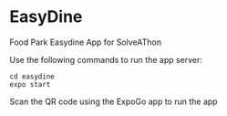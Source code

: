 # EasyDine
Food Park Easydine App for SolveAThon

Use the following commands to run the app server:
```
cd easydine
expo start
```
Scan the QR code using the ExpoGo app to run the app
